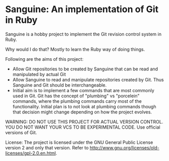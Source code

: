 # Sanguine: An implementation of Git in Ruby

Sanguine is a hobby project to implement the Git revision control system in Ruby.

Why would I do that? Mostly to learn the Ruby way of doing things. 

Following are the aims of this project:

* Allow Git repositories to be created by Sanguine that can be read and manipulated by actual Git
* Allow Sanguine to read and manipulate repositories created by Git. Thus Sanguine and Git should be interchangeable.
* Initial aim is to implement a few commands that are most commonly used in Git. Git has the concept of "plumbing" vs "porcelein" commands, where the plumbing commands carry most of the functionality. Initial plan is to not look at plumbing commands though that decision might change depending on how the project evolves.

WARNING: DO NOT USE THIS PROJECT FOR ACTUAL VERSION CONTROL. YOU DO NOT WANT YOUR VCS TO BE EXPERIMENTAL CODE. Use official versions of Git.

License: The project is licensed under the GNU General Public License version 2 and only that version. Refer to http://www.gnu.org/licenses/old-licenses/gpl-2.0.en.html.

